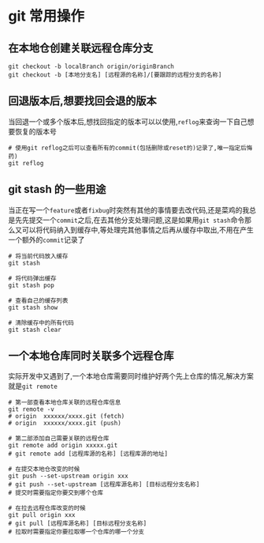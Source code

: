<!--
 * @Author: kongchaolaohei
 * @Date: 2021-08-23 14:12:05
 * @LastEditTime: 2021-12-20 16:20:12
 * @LastEditors: kongchaolaohei
 * @FilePath: /vuepress-note/docs/commonly/git/commonly.md
-->

# git 常用操作

## 在本地仓创建关联远程仓库分支

```shell
git checkout -b localBranch origin/originBranch
git checkout -b [本地分支名] [远程源的名称]/[要跟踪的远程分支的名称]
```

## 回退版本后,想要找回会退的版本

当回退一个或多个版本后,想找回指定的版本可以以使用,`reflog`来查询一下自己想要恢复的版本号

```shell
# 使用git reflog之后可以查看所有的commit(包括删除或reset的)记录了,唯一指定后悔药)
git reflog
```

## git stash 的一些用途

当正在写一个`feature`或者`fixbug`时突然有其他的事情要去改代码,还是菜鸡的我总是先先提交一个`commit`之后,在去其他分支处理问题,这是如果用`git stash`命令那么又可以将代码纳入到缓存中,等处理完其他事情之后再从缓存中取出,不用在产生一个额外的`commit`记录了

```shell
# 将当前代码放入缓存
git stash

# 将代码弹出缓存
git stash pop

# 查看自己的缓存列表
git stash show

# 清除缓存中的所有代码
git stash clear
```

## 一个本地仓库同时关联多个远程仓库

实际开发中又遇到了,一个本地仓库需要同时维护好两个先上仓库的情况,解决方案就是`git remote`

```shell
# 第一部查看本地仓库关联的远程仓库信息
git remote -v
# origin  xxxxxx/xxxx.git (fetch)
# origin  xxxxxx/xxxx.git (push)

# 第二部添加自己需要关联的远程仓库
git remote add origin xxxxx.git
# git remote add [远程库源的名称] [远程库源的地址]

# 在提交本地仓改变的时候
git push --set-upstream origin xxx
# git push --set-upstream [远程库源名称] [目标远程分支名称]
# 提交时需要指定你要交到哪个仓库

# 在拉去远程仓库改变的时候
git pull origin xxx
# git pull [远程库源名称] [目标远程分支名称]
# 拉取时需要指定你要拉取哪一个仓库的哪一个分支
```
